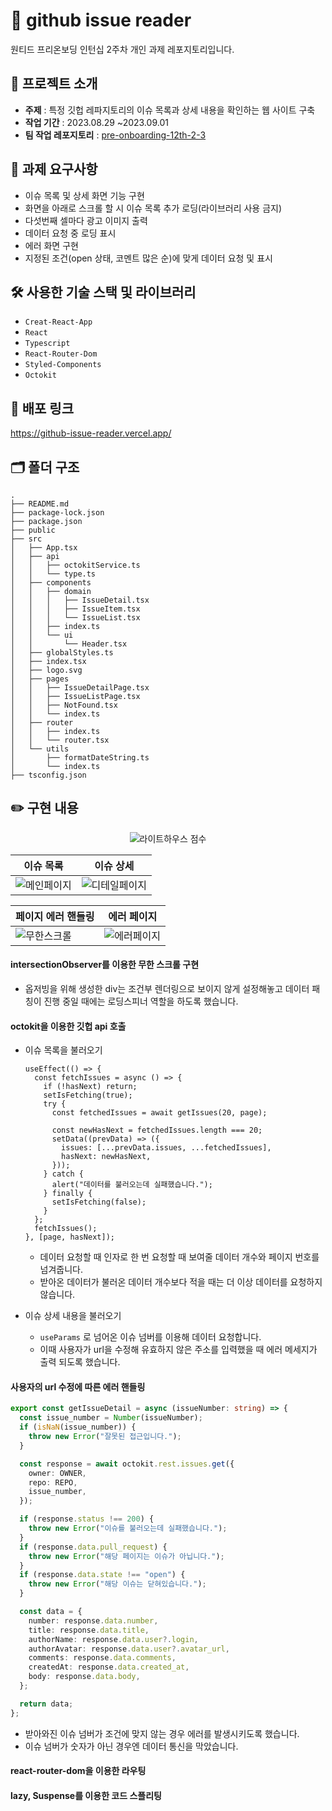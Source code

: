 # 🔎 github issue reader

원티드 프리온보딩 인턴십 2주차 개인 과제 레포지토리입니다.

## 🎯 프로젝트 소개

- **주제** : 특정 깃헙 레파지토리의 이슈 목록과 상세 내용을 확인하는 웹 사이트 구축
- **작업 기간** : 2023.08.29 ~2023.09.01
- **팀 작업 레포지토리** : [pre-onboarding-12th-2-3](https://github.com/pre-onboarding-12th-team3/pre-onboarding-12th-2-3)

## 📝 과제 요구사항

- 이슈 목록 및 상세 화면 기능 구현
- 화면을 아래로 스크롤 할 시 이슈 목록 추가 로딩(라이브러리 사용 금지)
- 다섯번째 셀마다 광고 이미지 출력
- 데이터 요청 중 로딩 표시
- 에러 화면 구현
- 지정된 조건(open 상태, 코멘트 많은 순)에 맞게 데이터 요청 및 표시

## 🛠 사용한 기술 스택 및 라이브러리

- `Creat-React-App`
- `React`
- `Typescript`
- `React-Router-Dom`
- `Styled-Components`
- `Octokit`

## 🚀 배포 링크

https://github-issue-reader.vercel.app/

## 🗂️ 폴더 구조

```base
.
├── README.md
├── package-lock.json
├── package.json
├── public
├── src
│   ├── App.tsx
│   ├── api
│   │   ├── octokitService.ts
│   │   └── type.ts
│   ├── components
│   │   ├── domain
│   │   │   ├── IssueDetail.tsx
│   │   │   ├── IssueItem.tsx
│   │   │   └── IssueList.tsx
│   │   ├── index.ts
│   │   └── ui
│   │       └── Header.tsx
│   ├── globalStyles.ts
│   ├── index.tsx
│   ├── logo.svg
│   ├── pages
│   │   ├── IssueDetailPage.tsx
│   │   ├── IssueListPage.tsx
│   │   ├── NotFound.tsx
│   │   └── index.ts
│   ├── router
│   │   ├── index.ts
│   │   └── router.tsx
│   └── utils
│       ├── formatDateString.ts
│       └── index.ts
├── tsconfig.json
```

## ✏️ 구현 내용

<div style="text-align:center">

![라이트하우스 점수](https://cdn.discordapp.com/attachments/619875492820025356/1146390569787076719/image.png)

</div>

| 이슈 목록                        | 이슈 상세                            |
| -------------------------------- | ------------------------------------ |
| ![메인페이지](./assets/main.gif) | ![디테일페이지](./assets/detail.gif) |

| 페이지 에러 핸들링                | 에러 페이지                           |
| --------------------------------- | ------------------------------------- |
| ![무한스크롤](./assets/error.gif) | ![에러페이지](./assets/wrongPage.gif) |

#### intersectionObserver를 이용한 무한 스크롤 구현

- 옵저빙을 위해 생성한 div는 조건부 렌더링으로 보이지 않게 설정해놓고 데이터 패칭이 진행 중일 때에는 로딩스피너 역할을 하도록 했습니다.

#### octokit을 이용한 깃헙 api 호출

- 이슈 목록을 불러오기

  ```tsx
  useEffect(() => {
    const fetchIssues = async () => {
      if (!hasNext) return;
      setIsFetching(true);
      try {
        const fetchedIssues = await getIssues(20, page);

        const newHasNext = fetchedIssues.length === 20;
        setData((prevData) => ({
          issues: [...prevData.issues, ...fetchedIssues],
          hasNext: newHasNext,
        }));
      } catch {
        alert("데이터를 불러오는데 실패했습니다.");
      } finally {
        setIsFetching(false);
      }
    };
    fetchIssues();
  }, [page, hasNext]);
  ```

  - 데이터 요청할 때 인자로 한 번 요청할 때 보여줄 데이터 개수와 페이지 번호를 넘겨줍니다.
  - 받아온 데이터가 불러온 데이터 개수보다 적을 때는 더 이상 데이터를 요청하지 않습니다.

- 이슈 상세 내용을 불러오기
  - `useParams` 로 넘어온 이슈 넘버를 이용해 데이터 요청합니다.
  - 이때 사용자가 url을 수정해 유효하지 않은 주소를 입력했을 때 에러 메세지가 출력 되도록 했습니다.

#### 사용자의 url 수정에 따른 에러 핸들링

```ts
export const getIssueDetail = async (issueNumber: string) => {
  const issue_number = Number(issueNumber);
  if (isNaN(issue_number)) {
    throw new Error("잘못된 접근입니다.");
  }

  const response = await octokit.rest.issues.get({
    owner: OWNER,
    repo: REPO,
    issue_number,
  });

  if (response.status !== 200) {
    throw new Error("이슈를 불러오는데 실패했습니다.");
  }
  if (response.data.pull_request) {
    throw new Error("해당 페이지는 이슈가 아닙니다.");
  }
  if (response.data.state !== "open") {
    throw new Error("해당 이슈는 닫혀있습니다.");
  }

  const data = {
    number: response.data.number,
    title: response.data.title,
    authorName: response.data.user?.login,
    authorAvatar: response.data.user?.avatar_url,
    comments: response.data.comments,
    createdAt: response.data.created_at,
    body: response.data.body,
  };

  return data;
};
```

- 받아와진 이슈 넘버가 조건에 맞지 않는 경우 에러를 발생시키도록 했습니다.
- 이슈 넘버가 숫자가 아닌 경우엔 데이터 통신을 막았습니다.

#### react-router-dom을 이용한 라우팅

#### lazy, Suspense를 이용한 코드 스플리팅
